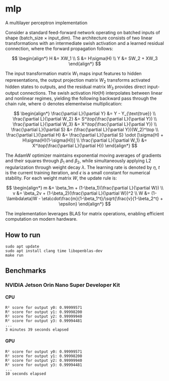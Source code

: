 # mlp
A multilayer perceptron implementation

Consider a standard feed-forward network operating on batched inputs of shape (batch_size × input_dim). The architecture consists of two linear transformations with an intermediate swish activation and a learned residual connection, where the forward propagation follows:

$$
\begin{align*}
H &= XW_1 \\
S &= H\sigma(H) \\
Y &= SW_2 + XW_3
\end{align*}
$$

The input transformation matrix $W_1$ maps input features to hidden representations, the output projection matrix $W_2$ transforms activated hidden states to outputs, and the residual matrix $W_3$ provides direct input-output connections. The swish activation $H\sigma(H)$ interpolates between linear and nonlinear regimes, yielding the following backward pass through the chain rule, where $\odot$ denotes elementwise multiplication:

$$
\begin{align*}
\frac{\partial L}{\partial Y} &= Y - Y_{\text{true}} \\
\frac{\partial L}{\partial W_2} &= S^\top(\frac{\partial L}{\partial Y}) \\
\frac{\partial L}{\partial W_3} &= X^\top(\frac{\partial L}{\partial Y}) \\
\frac{\partial L}{\partial S} &= (\frac{\partial L}{\partial Y})(W_2)^\top \\
\frac{\partial L}{\partial H} &= \frac{\partial L}{\partial S} \odot [\sigma(H) + H\sigma(H)(1-\sigma(H))] \\
\frac{\partial L}{\partial W_1} &= X^\top(\frac{\partial L}{\partial H})
\end{align*}
$$

The AdamW optimizer maintains exponential moving averages of gradients and their squares through $\beta_1$ and $\beta_2$, while simultaneously applying L2 regularization through weight decay $\lambda$. The learning rate is denoted by $\eta$, $t$ is the current training iteration, and $\epsilon$ is a small constant for numerical stability. For each weight matrix $W$, the update rule is:

$$
\begin{align*}
m &= \beta_1m + (1-\beta_1)(\frac{\partial L}{\partial W}) \\
v &= \beta_2v + (1-\beta_2)(\frac{\partial L}{\partial W})^2 \\
W &= (1-\lambda\eta)W - \eta\cdot\frac{m}{1-\beta_1^t}/\sqrt{\frac{v}{1-\beta_2^t} + \epsilon}
\end{align*}
$$

The implementation leverages BLAS for matrix operations, enabling efficient computation on modern hardware.

## How to run
```
sudo apt update
sudo apt install clang time libopenblas-dev
make run
```

## Benchmarks

### NVIDIA Jetson Orin Nano Super Developer Kit

#### CPU
```
R² score for output y0: 0.99999571
R² score for output y1: 0.99998200
R² score for output y2: 0.99999940
R² score for output y3: 0.99994481
...
3 minutes 39 seconds elapsed
```

#### GPU
```
R² score for output y0: 0.99999571
R² score for output y1: 0.99998200
R² score for output y2: 0.99999940
R² score for output y3: 0.99994481
...
10 seconds elapsed
```